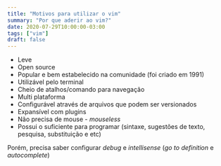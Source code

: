 ```yaml
---
title: "Motivos para utilizar o vim"
summary: "Por que aderir ao vim?"
date: 2020-07-29T10:00:00-03:00
tags: ["vim"]
draft: false
---
```


- Leve
- Open source
- Popular e bem estabelecido na comunidade (foi criado em 1991)
- Utilizável pelo terminal
- Cheio de atalhos/comando para navegação
- Multi plataforma
- Configurável através de arquivos que podem ser versionados
- Expansível com plugins
- Não precisa de mouse - *mouseless*
- Possui o suficiente para programar (sintaxe, sugestões de texto, pesquisa, substituição e etc)

Porém, precisa saber configurar *debug* e *intellisense* (*go to definition* e *autocomplete*)
